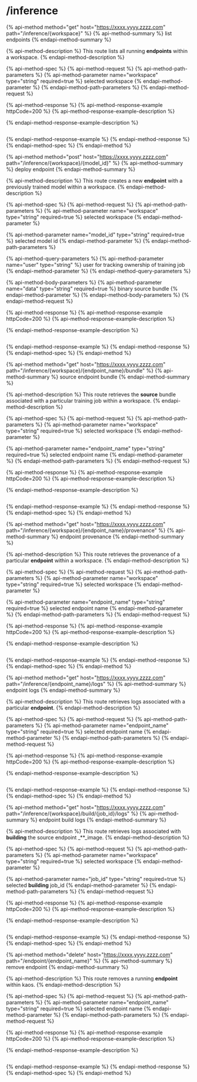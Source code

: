 # /inference

{% api-method method="get" host="https://xxxx.yyyy.zzzz.com" path="/inference/{workspace}" %}
{% api-method-summary %}
list endpoints
{% endapi-method-summary %}

{% api-method-description %}
This route lists all running **endpoints** within a workspace.
{% endapi-method-description %}

{% api-method-spec %}
{% api-method-request %}
{% api-method-path-parameters %}
{% api-method-parameter name="workspace" type="string" required=true %}
selected workspace
{% endapi-method-parameter %}
{% endapi-method-path-parameters %}
{% endapi-method-request %}

{% api-method-response %}
{% api-method-response-example httpCode=200 %}
{% api-method-response-example-description %}

{% endapi-method-response-example-description %}

```text

```
{% endapi-method-response-example %}
{% endapi-method-response %}
{% endapi-method-spec %}
{% endapi-method %}

{% api-method method="post" host="https://xxxx.yyyy.zzzz.com" path="/inference/{workspace}/{model\_id}" %}
{% api-method-summary %}
deploy endpoint
{% endapi-method-summary %}

{% api-method-description %}
This route creates a new **endpoint** with a previously trained model within a workspace.
{% endapi-method-description %}

{% api-method-spec %}
{% api-method-request %}
{% api-method-path-parameters %}
{% api-method-parameter name="workspace" type="string" required=true %}
selected workspace
{% endapi-method-parameter %}

{% api-method-parameter name="model\_id" type="string" required=true %}
selected model id
{% endapi-method-parameter %}
{% endapi-method-path-parameters %}

{% api-method-query-parameters %}
{% api-method-parameter name="user" type="string" %}
user for tracking ownership of training job
{% endapi-method-parameter %}
{% endapi-method-query-parameters %}

{% api-method-body-parameters %}
{% api-method-parameter name="data" type="string" required=true %}
binary source bundle
{% endapi-method-parameter %}
{% endapi-method-body-parameters %}
{% endapi-method-request %}

{% api-method-response %}
{% api-method-response-example httpCode=200 %}
{% api-method-response-example-description %}

{% endapi-method-response-example-description %}

```text

```
{% endapi-method-response-example %}
{% endapi-method-response %}
{% endapi-method-spec %}
{% endapi-method %}

{% api-method method="get" host="https://xxxx.yyyy.zzzz.com" path="/inference/{workspace}/{endpoint\_name}/bundle" %}
{% api-method-summary %}
source endpoint bundle
{% endapi-method-summary %}

{% api-method-description %}
This route retrieves the **source** bundle associated with a particular training job within a workspace.
{% endapi-method-description %}

{% api-method-spec %}
{% api-method-request %}
{% api-method-path-parameters %}
{% api-method-parameter name="workspace" type="string" required=true %}
selected workspace
{% endapi-method-parameter %}

{% api-method-parameter name="endpoint\_name" type="string" required=true %}
selected endpoint name
{% endapi-method-parameter %}
{% endapi-method-path-parameters %}
{% endapi-method-request %}

{% api-method-response %}
{% api-method-response-example httpCode=200 %}
{% api-method-response-example-description %}

{% endapi-method-response-example-description %}

```text

```
{% endapi-method-response-example %}
{% endapi-method-response %}
{% endapi-method-spec %}
{% endapi-method %}

{% api-method method="get" host="https://xxxx.yyyy.zzzz.com" path="/inference/{workspace}/{endpoint\_name}/provenance" %}
{% api-method-summary %}
endpoint provenance
{% endapi-method-summary %}

{% api-method-description %}
This route retrieves the provenance of a particular **endpoint** within a workspace.
{% endapi-method-description %}

{% api-method-spec %}
{% api-method-request %}
{% api-method-path-parameters %}
{% api-method-parameter name="workspace" type="string" required=true %}
selected workspace
{% endapi-method-parameter %}

{% api-method-parameter name="endpoint\_name" type="string" required=true %}
selected endpoint name
{% endapi-method-parameter %}
{% endapi-method-path-parameters %}
{% endapi-method-request %}

{% api-method-response %}
{% api-method-response-example httpCode=200 %}
{% api-method-response-example-description %}

{% endapi-method-response-example-description %}

```text

```
{% endapi-method-response-example %}
{% endapi-method-response %}
{% endapi-method-spec %}
{% endapi-method %}

{% api-method method="get" host="https://xxxx.yyyy.zzzz.com" path="/inference/{endpoint\_name}/logs" %}
{% api-method-summary %}
endpoint logs
{% endapi-method-summary %}

{% api-method-description %}
This route retrieves logs associated with a particular **endpoint**.
{% endapi-method-description %}

{% api-method-spec %}
{% api-method-request %}
{% api-method-path-parameters %}
{% api-method-parameter name="endpoint\_name" type="string" required=true %}
selected endpoint name
{% endapi-method-parameter %}
{% endapi-method-path-parameters %}
{% endapi-method-request %}

{% api-method-response %}
{% api-method-response-example httpCode=200 %}
{% api-method-response-example-description %}

{% endapi-method-response-example-description %}

```text

```
{% endapi-method-response-example %}
{% endapi-method-response %}
{% endapi-method-spec %}
{% endapi-method %}

{% api-method method="get" host="https://xxxx.yyyy.zzzz.com" path="/inference/{workspace}/build/{job\_id}/logs" %}
{% api-method-summary %}
endpoint build logs
{% endapi-method-summary %}

{% api-method-description %}
This route retrieves logs associated with **building** the source endpoint _\*\*_image.
{% endapi-method-description %}

{% api-method-spec %}
{% api-method-request %}
{% api-method-path-parameters %}
{% api-method-parameter name="workspace" type="string" required=true %}
selected workspace
{% endapi-method-parameter %}

{% api-method-parameter name="job\_id" type="string" required=true %}
selected **building** job\_id
{% endapi-method-parameter %}
{% endapi-method-path-parameters %}
{% endapi-method-request %}

{% api-method-response %}
{% api-method-response-example httpCode=200 %}
{% api-method-response-example-description %}

{% endapi-method-response-example-description %}

```text

```
{% endapi-method-response-example %}
{% endapi-method-response %}
{% endapi-method-spec %}
{% endapi-method %}

{% api-method method="delete" host="https://xxxx.yyyy.zzzz.com" path="/endpoint/{endpoint\_name}" %}
{% api-method-summary %}
remove endpoint
{% endapi-method-summary %}

{% api-method-description %}
This route removes a running **endpoint** within kaos.
{% endapi-method-description %}

{% api-method-spec %}
{% api-method-request %}
{% api-method-path-parameters %}
{% api-method-parameter name="endpoint\_name" type="string" required=true %}
selected endpoint name
{% endapi-method-parameter %}
{% endapi-method-path-parameters %}
{% endapi-method-request %}

{% api-method-response %}
{% api-method-response-example httpCode=200 %}
{% api-method-response-example-description %}

{% endapi-method-response-example-description %}

```text

```
{% endapi-method-response-example %}
{% endapi-method-response %}
{% endapi-method-spec %}
{% endapi-method %}

